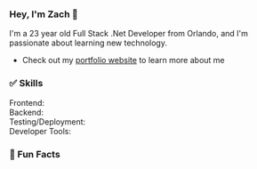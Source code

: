 ### Hey, I'm Zach 👋

I'm a 23 year old Full Stack .Net Developer from Orlando, and I'm passionate about learning new technology.

* Check out my [portfolio website](https://zach-bray-portfolio.azurewebsites.net/ "website") to learn more about me

### ✅ Skills ###
Frontend:   
Backend:   
Testing/Deployment:  
Developer Tools:  

### 🧠 Fun Facts ###

<!--
**zachbray9/zachbray9** is a ✨ _special_ ✨ repository because its `README.md` (this file) appears on your GitHub profile.

Here are some ideas to get you started:

- 🔭 I’m currently working on ...
- 🌱 I’m currently learning ...
- 👯 I’m looking to collaborate on ...
- 🤔 I’m looking for help with ...
- 💬 Ask me about ...
- 📫 How to reach me: ...
- 😄 Pronouns: ...
- ⚡ Fun fact: ...
-->

